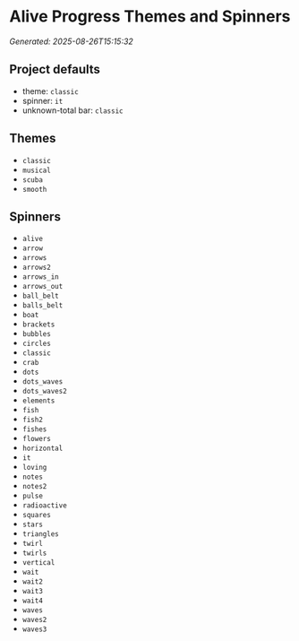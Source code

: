 # Alive Progress Themes and Spinners

_Generated: 2025-08-26T15:15:32_

## Project defaults

- theme: `classic`
- spinner: `it`
- unknown-total bar: `classic`

## Themes

- `classic`
- `musical`
- `scuba`
- `smooth`

## Spinners

- `alive`
- `arrow`
- `arrows`
- `arrows2`
- `arrows_in`
- `arrows_out`
- `ball_belt`
- `balls_belt`
- `boat`
- `brackets`
- `bubbles`
- `circles`
- `classic`
- `crab`
- `dots`
- `dots_waves`
- `dots_waves2`
- `elements`
- `fish`
- `fish2`
- `fishes`
- `flowers`
- `horizontal`
- `it`
- `loving`
- `notes`
- `notes2`
- `pulse`
- `radioactive`
- `squares`
- `stars`
- `triangles`
- `twirl`
- `twirls`
- `vertical`
- `wait`
- `wait2`
- `wait3`
- `wait4`
- `waves`
- `waves2`
- `waves3`
